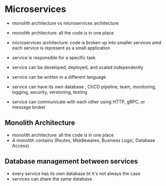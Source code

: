 # Microservices

- monolith architecture vs microservices architecture
- monolith architecture: all the code is in one place

- microservices architecture: code is broken up into smaller services amd each service is represent as a small application
- service is responsible for a specific task
- service can be developed, deployed, and scaled independently
- service can be written in a different language
- service can have its own database , CI/CD pipeline, team, monitoring, logging, security, versioning, testing
- service can communicate with each other using HTTP, gRPC, or message broker

## Monolith Architecture

- monolith architecture: all the code is in one place
- A monolith contains (Routes, Middlewares, Business Logic, Database Access)

## Database management between services

- every service has its own database bt it's not always the case
- services can share the same database
